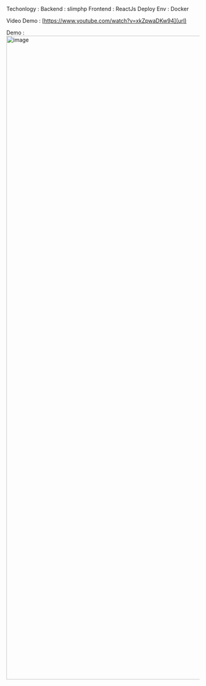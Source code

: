 Techonlogy :
Backend : slimphp
Frontend : ReactJs
Deploy Env : Docker 


Video Demo :  [https://www.youtube.com/watch?v=xkZpwaDKw94](url)


Demo :
<img width="1680" alt="image" src="https://github.com/vaibhav31s/commentSystem/assets/58821506/88923b06-9deb-485b-ba89-29619f24c044">
